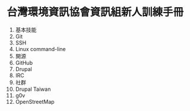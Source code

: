 
# 台灣環境資訊協會資訊組新人訓練手冊

1. 基本技能
  1. Git
  1. SSH
  1. Linux command-line
1. 開源
  1. GitHub
  1. Drupal
  1. IRC
1. 社群
  1. Drupal Taiwan
  1. g0v
  1. OpenStreetMap
